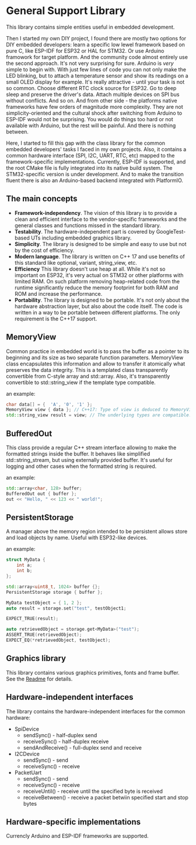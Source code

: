 # General Support Library 

This library contains simple entities useful in embedded development.

Then I started my own DIY project, I found there are mostly two options for DIY embedded developers: learn a specific low lewel framework based on pure C, like ESP-IDF for ESP32 or HAL for STM32. Or use Arduino framowork for target platform.
And the community code almost entirely use the second approach. It's not very surprising for sure. Arduino is _very_ simple to begin with. With just few lines of code you can not only make the LED blinking, but to attach a temperature sensor and show its readings on a small OLED display for example.
It's really attractive - until your task is not so common. Choose different RTC clock source for ESP32. Go to deep sleep and preserve the driver's data. Attach multiple devices on SPI bus without conflicts. And so on.
And from other side - the platforms native frameworks have few orders of magnitude more complexity. They are not simplicity-oriented and the cultural shock after switching from Arduino to ESP-IDF would not be surprising. You would do things too hard or not available with Arduino, but the rest will be painful.
And there is nothing between.

Here, I started to fill this gap with the class library for the common embedded developers' tasks I faced in my own projects.
Also, it contains a common hardware interface (SPI, I2C, UART, RTC, etc) mapped to the framework-specific implementations.
Currently, ESP-IDF is supported, and the root CMake file is fully integrated into its native build system. The STM32-specific version is under development. And to make the transition fluent there is also an Arduino-based backend integrated with PlatformIO.

## The main concepts

- **Framework-independency**. The vision of this library is to provide a clean and efficient interface to the vendor-specific frameworks and the general classes and functions missed in the standard library.
- **Testability**. The hardware-independent part is covered by GoogleTest-based UTs including embedded graphics library.
- **Simplicity**. The library is designed to be simple and easy to use but not by the cost of efficiency. 
- **Modern language**. The library is written on C++ 17 and use benefits of this standard like optional, variant, string_view, etc.
- **Efficiency** This library doesn't use heap at all. While it's not so important on ESP32, it's very actual on STM32 or other platforms with limited RAM. On such platform removing heap-related code from the runtime significantly reduce the memory footprint for both RAM and ROM and increase the performance.
- **Portability**. The library is designed to be portable. It's not only about the hardware abstraction layer, but also about the code itself. The code is written in a way to be portable between different platforms. The only requirement is the C++17 support.

## MemoryView

Common practice in embedded world is to pass the buffer as a pointer to its beginning and its size as two separate function parameters. MemoryView class encapsulates this information and allow to transfer it atomically what preserves the data integrity.
This is a templated class transparently convertible from C-style array and std::array. Also, it's transparently convertible to std::string_view if the template type compatible.

an example:

```cpp
char data[] = {  'A', '0', '1' };
MemoryView view { data }; // C++17: Type of view is deduced to MemoryView<char>. The size is deduced as 3.
std::string_view result = view; // The underlying types are compatible.
```

## BufferedOut

This class provide a regular C++ stream interface allowing to make the formatted strings inside the buffer. It behaves like simplified std::string_stream, but using externally provided buffer.
It's useful for logging and other cases when the formatted string is required.

an example:

```cpp
std::array<char, 128> buffer;
BufferedOut out { buffer };
out << "Hello, " << 123 << " world!";
```

## PersistentStorage

A manager above the memory region intended to be persistent allows store and load objects by name.
Useful with ESP32-like devices.

an example:

```cpp
struct MyData {
    int a;
    int b;
};

std::array<uint8_t, 1024> buffer {};
PersistentStorage storage { buffer };

MyData testObject = { 1, 2 };
auto result = storage.set("test", testObject1;

EXPECT_TRUE(result);

auto retrievedObject = storage.get<MyData>("test");
ASSERT_TRUE(retrievedObject);
EXPECT_EQ(*retrievedObject, testObject);
```


## Graphics library

This library contains various graphics primitives, fonts and frame buffer.
See the [Readme](graphics/Readme.md) for details.

## Hardware-independent interfaces

The library contains the hardware-independent interfaces for the common hardware:
- SpiDevice
  - sendSync() - half-duplex send
  - receiveSync() - half-duplex receive
  - sendAndReceive() - full-duplex send and receive
- I2CDevice
  - sendSync() - send
  - receiveSync() - receive
- PacketUart
  - sendSync() - send
  - receiveSync() - receive
  - receiveUntil() - receive until the specified byte is received
  - receiveBetween() - receive a packet betwiin specified start and stop bytes

## Hardware-specific implementations

Currencly Arduino and ESP-IDF frameworks are supported.